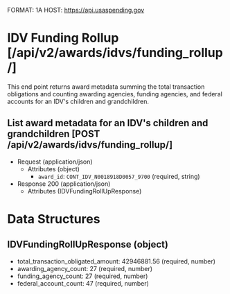 FORMAT: 1A
HOST: https://api.usaspending.gov

# IDV Funding Rollup [/api/v2/awards/idvs/funding_rollup/]

This end point returns award metadata summing the total transaction obligations and counting awarding agencies, funding agencies, and federal accounts for an IDV's children and grandchildren.

## List award metadata for an IDV's children and grandchildren [POST /api/v2/awards/idvs/funding_rollup/]

+ Request (application/json)
    + Attributes (object)
        + `award_id`: `CONT_IDV_N0018918D0057_9700` (required, string)
+ Response 200 (application/json)
    + Attributes (IDVFundingRollUpResponse)

# Data Structures

## IDVFundingRollUpResponse (object)
+ total_transaction_obligated_amount: 42946881.56 (required, number)
+ awarding_agency_count: 27 (required, number)
+ funding_agency_count: 27 (required, number)
+ federal_account_count: 47 (required, number)
